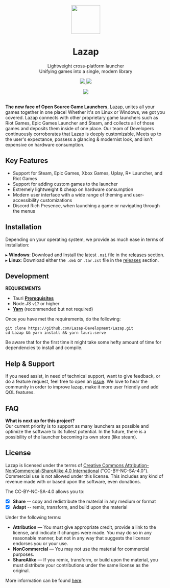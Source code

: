 <p align="center">
<a href="#" target="_blank"><img src="https://user-images.githubusercontent.com/59381835/216808462-0edf903c-b3d3-451b-a3fb-089b0ee31f82.png" width="90px" height="auto"/></a>
</p>

<h1 align="center">
  Lazap
</h1>

<p align="center">
  Lightweight cross-platform launcher <br>
  Unifying games into a single, modern library
</p>

<p align="center">
  <a href="https://github.com/Lazap-Development/lazap/releases">
     <img src="https://img.shields.io/github/downloads/Lazap-Development/lazap/total.svg?style=for-the-badge&color=ffffff&logo=windows" />
  </a>
  <a href="https://dashcruft.com/discord">
      <img src="https://img.shields.io/discord/836790685784211486?logo=discord&label=Discord&style=for-the-badge&color=228B22">
  </a>
 </p>


<div align="center">
  <img src="https://user-images.githubusercontent.com/59381835/218298891-6501941c-a26f-40e0-be49-7884fb387e82.png">
</div>
<br>

**The new face of Open Source Game Launchers**, Lazap, unites all your games together in one place! Whether it's on Linux or Windows, we got you covered. Lazap connects with other proprietary game launchers such as Riot Games, Epic Games Launcher and Steam, and collects all of those games and deposits them inside of one place. Our team of Developers continuously corroborates that Lazap is deeply customizable, Meets up to the user's expectance, possess a glancing & modernist look, and isn't expensive on hardware consumption. 

## Key Features
- Support for Steam, Epic Games, Xbox Games, Uplay, R* Launcher, and Riot Games
- Support for adding custom games to the launcher
- Extremely lightweight & cheap on hardware consumption
- Modern user interface with a wide range of theming and user-accessibility customizations
- Discord Rich Presence, when launching a game or navigating through the menus
  
## Installation

Depending on your operating system, we provide as much ease in terms of installation:<br>

▸ **Windows**: Download and Install the latest `.msi` file in the [releases](https://github.com/Lazap-Development/lazap/releases) section. <br>
▸ **Linux**: Download either the `.deb` or `.tar.zst` file in the [releases](https://github.com/Lazap-Development/lazap/releases) section.

## Development

**REQUIREMENTS**<br> 
- Tauri **[Prerequisites](https://tauri.app/v1/guides/getting-started/prerequisites/)**
- Node.JS `v17` or higher<br>
- **[Yarn](https://classic.yarnpkg.com/lang/en/docs/install/#debian-stable)** (recommended but not required)

Once you have met the requirements, do the following:
```
git clone https://github.com/Lazap-Development/Lazap.git 
cd Lazap && yarn install && yarn tauri:serve
```
Be aware that for the first time it might take some hefty amount of time for dependencies to install and compile.

## Help & Support
If you need assist, in need of technical support, want to give feedback, or do a feature request, feel free to open an [issue](https://github.com/Lazap-Development/lazap/issues). 
We love to hear the community in order to improve lazap, make it more user friendly and add QOL features.

## FAQ

**What is next up for this project?** <br>
Our current priority is to support as many launchers as possible and optimize the software to its fullest potential. In the future, there is a possibility of the launcher becoming its own store (like steam). 


## License
Lazap is licensed under the terms of [Creative Commons Attribution-NonCommercial-ShareAlike 4.0 International](https://github.com/DashCruft-Nation/lazap/blob/main/LICENSE.md) ("CC-BY-NC-SA-4.0"). Commercial use is not allowed under this license. This includes any kind of revenue made with or based upon the software, even donations.

The CC-BY-NC-SA-4.0 allows you to:
- [x] **Share** -- copy and redistribute the material in any medium or format
- [x] **Adapt** -- remix, transform, and build upon the material

Under the following terms:
- **Attribution** — You must give appropriate credit, provide a link to the license, and indicate if changes were made. You may do so in any reasonable manner, but not in any way that suggests the licensor endorses you or your use.
- **NonCommercial** — You may not use the material for commercial purposes. 
- **ShareAlike** — If you remix, transform, or build upon the material, you must distribute your contributions under the same license as the original.

More information can be found [here](https://creativecommons.org/licenses/by-nc-sa/4.0/).
